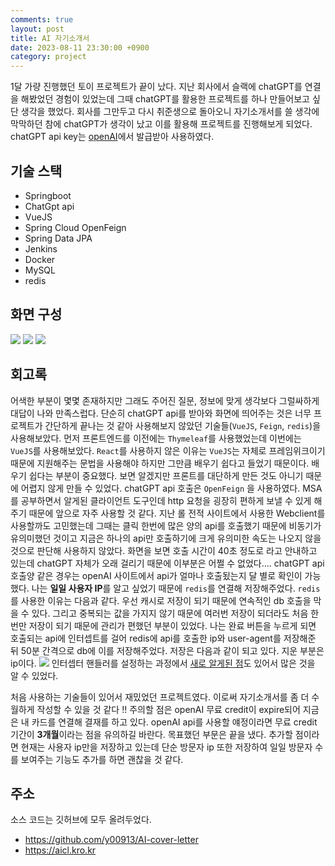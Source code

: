 ```yaml
---
comments: true
layout: post
title: AI 자기소개서
date: 2023-08-11 23:30:00 +0900
category: project
---
```


1달 가량 진행했던 토이 프로젝트가 끝이 났다. 지난 회사에서 슬랙에 chatGPT를 연결을 해봤었던 경험이 있었는데 그때 chatGPT를 활용한 프로젝트를 하나 만들어보고 싶단 생각을 했었다. 회사를 그만두고 다시 취준생으로 돌아오니 자기소개서를 쓸 생각에 막막하던 참에 chatGPT가 생각이 났고 이를 활용해 프로젝트를 진행해보게 되었다. chatGPT api key는 [openAI](https://platform.openai.com/)에서 발급받아 사용하였다.

## 기술 스택
- Springboot
- ChatGpt api
- VueJS
- Spring Cloud OpenFeign
- Spring Data JPA
- Jenkins
- Docker
- MySQL
- redis

## 화면 구성
![](https://velog.velcdn.com/images/y00913/post/8397b360-2c22-461a-b3cc-298e43e7907a/image.png)
![](https://velog.velcdn.com/images/y00913/post/1580aa12-2c15-4b7c-9e19-3893175bb798/image.png)
![](https://velog.velcdn.com/images/y00913/post/023eda85-456b-4728-ba09-bb39d60c4506/image.png)


## 회고록
어색한 부분이 몇몇 존재하지만 그래도 주어진 질문, 정보에 맞게 생각보다 그럴싸하게 대답이 나와 만족스럽다. 단순히 chatGPT api를 받아와 화면에 띄어주는 것은 너무 프로젝트가 간단하게 끝나는 것 같아 사용해보지 않았던 기술들(```VueJS```, ```Feign```, ```redis```)을 사용해보았다. 
먼저 프론트엔드를 이전에는 ```Thymeleaf```를 사용했었는데 이번에는 ```VueJS```를 사용해보았다. ```React```를 사용하지 않은 이유는 ```VueJS```는 자체로 프레임위크이기 때문에 지원해주는 문법을 사용해야 하지만 그만큼 배우기 쉽다고 들었기 때문이다. 배우기 쉽다는 부분이 중요했다. 보면 알겠지만 프론트를 대단하게 만든 것도 아니기 때문에 어렵지 않게 만들 수 있었다. 
chatGPT api 호출은 ```OpenFeign``` 을 사용하였다. MSA를 공부하면서 알게된 클라이언트 도구인데 http 요청을 굉장히 편하게 보낼 수 있게 해주기 때문에 앞으로 자주 사용할 것 같다. 지난 롤 전적 사이트에서 사용한 Webclient를 사용할까도 고민했는데 그때는 클릭 한번에 많은 양의 api를 호출했기 때문에 비동기가 유의미했던 것이고 지금은 하나의 api만 호출하기에 크게 유의미한 속도는 나오지 않을 것으로 판단해 사용하지 않았다. 화면을 보면 호출 시간이 40초 정도로 라고 안내하고 있는데 chatGPT 자체가 오래 걸리기 때문에 이부분은 어쩔 수 없었다....
chatGPT api 호출양 같은 경우는 openAI 사이트에서 api가 얼마나 호출됬는지 달 별로 확인이 가능했다. 나는 **일일 사용자 IP**를 알고 싶었기 때문에 ```redis```를 연결해 저장해주었다. ```redis```를 사용한 이유는 다음과 같다. 우선 캐시로 저장이 되기 때문에 연속적인 db 호출을 막을 수 있다. 그리고 중복되는 값을 가지지 않기 때문에 여러번 저장이 되더라도 처음 한번만 저장이 되기 때문에 관리가 편했던 부분이 있었다. 나는 완료 버튼을 누르게 되면 호출되는 api에 인터셉트를 걸어 redis에 api를 호출한 ip와 user-agent를 저장해준 뒤 50분 간격으로 db에 이를 저장해주었다. 저장은 다음과 같이 되고 있다. 지운 부분은 ip이다.
![](https://velog.velcdn.com/images/y00913/post/28f2fbcf-f7c8-4e1e-a959-55215722e574/image.png)
인터셉터 핸들러를 설정하는 과정에서 [새로 알게된 점](https://velog.io/@y00913/Interceptor%EC%97%90%EC%84%9C-preHandle-2%EB%B2%88-%ED%98%B8%EC%B6%9C%EB%90%98%EB%8A%94-%EC%9D%B4%EC%9C%A0)도 있어서 많은 것을 알 수 있었다.

처음 사용하는 기술들이 있어서 재밌었던 프로젝트였다. 이로써 자기소개서를 좀 더 수월하게 작성할 수 있을 것 같다 !! 주의할 점은 openAI 무료 credit이 expire되어 지금은 내 카드를 연결해 결재를 하고 있다. openAI api를 사용할 얘정이라면 무료 credit 기간이 **3개월**이라는 점을 유의하길 바란다. 목표했던 부문은 끝을 냈다. 추가할 점이라면 현재는 사용자 ip만을 저장하고 있는데 단순 방문자 ip 또한 저장하여 일일 방문자 수를 보여주는 기능도 추가를 하면 괜찮을 것 같다.

## 주소
소스 코드는 깃허브에 모두 올려두었다.
- https://github.com/y00913/AI-cover-letter
- https://aicl.kro.kr